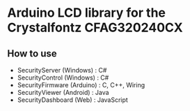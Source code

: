 # Arduino LCD library for the Crystalfontz CFAG320240CX

## How to use
* SecurityServer (Windows)		: C#
* SecurityControl (Windows)		: C#
* SecurityFirmware (Arduino)	: C, C++, Wiring
* SecurityViewer (Android)		: Java
* SecurityDashboard (Web)		: JavaScript
